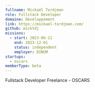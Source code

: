 ```yaml
---
fullname: Mickaël Tordjman
role: Fullstack Developer
domaine: Développement
link: https://mickael-tordjman.com/
github: micktdj
missions:
  - start: 2023-06-11
    end: 2023-12-01
    status: independent
    employer: DINUM
startups:
  - oscars
memberType: beta
---
```


Fullstack Developer Freelance - OSCARS
